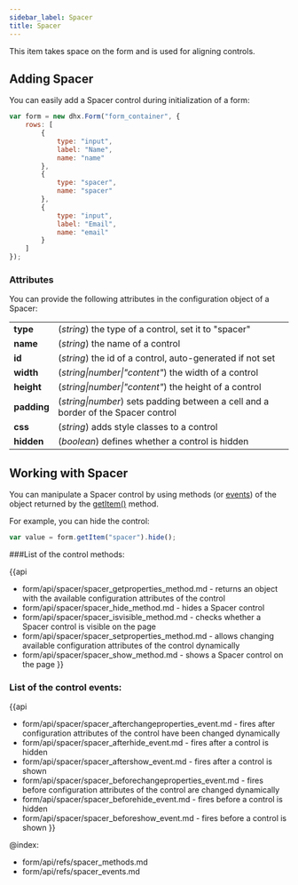 ```yaml
---
sidebar_label: Spacer
title: Spacer
---          
```


This item takes space on the form and is used for aligning controls.


## Adding Spacer

You can easily add a Spacer control during initialization of a form:

~~~js
var form = new dhx.Form("form_container", {
    rows: [
        {
  			type: "input",
  			label: "Name",
  			name: "name"
		},
		{
  			type: "spacer",
            name: "spacer"
		},
		{
  			type: "input",
  			label: "Email",
  			name: "email"
		}
    ]
});
~~~

### Attributes

You can provide the following attributes in the configuration object of a Spacer:

<table class="webixdoc_links">
	<tbody>
        <tr>
			<td class="webixdoc_links0"><b>type</b></td>
			<td>(<i>string</i>) the type of a control, set it to "spacer"</td>
		</tr>
		<tr>
			<td class="webixdoc_links0"><b>name</b></td>
			<td>(<i>string</i>) the name of a control</td>
		</tr>
		<tr>
			<td class="webixdoc_links0"><b>id</b></td>
			<td>(<i>string</i>) the id of a control, auto-generated if not set</td>
		</tr>
		<tr>
			<td class="webixdoc_links0"><b>width</b></td>
			<td>(<i>string|number|"content"</i>) the width of a control</td>
		</tr>
        <tr>
			<td class="webixdoc_links0"><b>height</b></td>
			<td>(<i>string|number|"content"</i>) the height of a control</td>
		</tr>
         <tr>
			<td class="webixdoc_links0"><b>padding</b></td>
			<td>(<i>string|number</i>) sets padding between a cell and a border of the Spacer control</td>
		</tr>	
		<tr>
			<td class="webixdoc_links0"><b>css</b></td>
			<td>(<i>string</i>) adds style classes to a control</td>
		</tr>
		<tr>
			<td class="webixdoc_links0"><b>hidden</b></td>
			<td>(<i>boolean</i>) defines whether a control is hidden</td>
		</tr>
    </tbody>
</table>

Working with Spacer
----------------------

You can manipulate a Spacer control by using methods (or [events](#eventhandling)) of the object returned by the [getItem()](form/api/form_getitem_method.md) method.

For example, you can hide the control:

~~~js
var value = form.getItem("spacer").hide();
~~~

###List of the control methods:

{{api
- form/api/spacer/spacer_getproperties_method.md - returns an object with the available configuration attributes of the control
- form/api/spacer/spacer_hide_method.md - hides a Spacer control
- form/api/spacer/spacer_isvisible_method.md - checks whether a Spacer control is visible on the page
- form/api/spacer/spacer_setproperties_method.md - allows changing available configuration attributes of the control dynamically
- form/api/spacer/spacer_show_method.md - shows a Spacer control on the page
}}


<h3 id="eventhandling">List of the control events:</h3>

{{api
- form/api/spacer/spacer_afterchangeproperties_event.md - fires after configuration attributes of the control have been changed dynamically
- form/api/spacer/spacer_afterhide_event.md - fires after a control is hidden
- form/api/spacer/spacer_aftershow_event.md - fires after a control is shown
- form/api/spacer/spacer_beforechangeproperties_event.md - fires before configuration attributes of the control are changed dynamically
- form/api/spacer/spacer_beforehide_event.md - fires before a control is hidden
- form/api/spacer/spacer_beforeshow_event.md - fires before a control is shown
}}


@index:
- form/api/refs/spacer_methods.md
- form/api/refs/spacer_events.md


